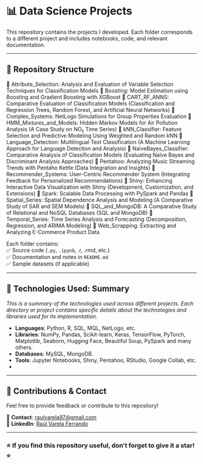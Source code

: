# 📊 Data Science Projects  

This repository contains the projects I developed. Each folder corresponds to a different project and includes notebooks, code, and relevant documentation.  

---

## 📂 **Repository Structure**  

📁 Attribute_Selection: Analysis and Evaluation of Variable Selection Techniques for Classification Models
📁 Boosting: Model Estimation using Boosting and Gradient Boosting with XGBoost
📁 CART_RF_ANNS: Comparative Evaluation of Classification Models (Classification and Regression Trees, Random Forest, and Artificial Neural Networks)
📁 Complex_Systems: NetLogo Simulations for Group Properties Evaluation
📁 HMM_Mixtures_and_Models: Hidden Markov Models for Air Pollution Analysis (A Case Study on NO₂ Time Series)
📁 kNN_Classifier: Feature Selection and Predictive Modeling Using Weighted and Random kNN
📁 Language_Detection: Multilingual Text Classification (A Machine Learning Approach for Language Detection and Analysis)
📁 NaiveBayes_Classifier: Comparative Analysis of Classification Models (Evaluating Naïve Bayes and Discriminant Analysis Approaches)
📁 Pentahoo: Analyzing Music Streaming Trends with Pentaho Kettle (Data Integration and Insights)
📁 Recommender_Systems: User-Centric Recommender System (Integrating Feedback for Personalized Recommendations)
📁 Shiny: Enhancing Interactive Data Visualization with Shiny (Development, Customization, and Extensions)
📁 Spark: Scalable Data Processing with PySpark and Pandas
📁 Spatial_Series: Spatial Dependence Analysis and Modeling (A Comparative Study of SAR and SEM Models)
📁 SQL_and_MongoDB: A Comparative Study of Relational and NoSQL Databases (SQL and MongoDB)
📁 Temporal_Series: Time Series Analysis and Forecasting (Decomposition, Regression, and ARIMA Modeling)
📁 Web_Scrapping: Extracting and Analyzing E-Commerce Product Data

Each folder contains:  
✅ Source code (`.py`, `.ipynb`, .r, .rmd, etc.)  
✅ Documentation and notes in `README.md`  
✅ Sample datasets (if applicable)  

---

## 🚀 **Technologies Used: Summary**  

*This is a summary of the technologies used across different projects. Each directory or project contains specific details about the technologies and libraries used for its implementation.*

- **Languages**: Python, R, SQL, MQL, NetLogo, etc.
- **Libraries**: NumPy, Pandas, Scikit-learn, Keras, TensorFlow, PyTorch, Matplotlib, Seaborn, Hugging Face, Beautiful Soup, PySpark and many others.
- **Databases**: MySQL, MongoDB.
- **Tools**: Jupyter Notebooks, Shiny, Pentahoo, RStudio, Google Collab, etc.
- 
---

## 🤝 **Contributions & Contact**  
Feel free to provide feedback or contribute to this repository!  

📩 **Contact**: [raulvarela97@gmail.com](mailto:raulvarela97@gmail.com)  
💼 **LinkedIn**: [Raúl Varela Ferrando](https://www.linkedin.com/in/ra%C3%BAl-varela-ferrando-82331421b/)  

---

### ⭐ **If you find this repository useful, don’t forget to give it a star!** ⭐
